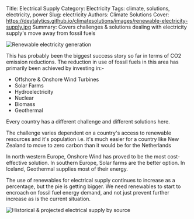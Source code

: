 Title: Electrical Supply
Category: Electricity
Tags: climate, solutions, electricity, power
Slug: electricity
Authors: Climate Solutions
Cover: https://deytalytics.github.io/climatesolutions/images/renewable-electricity-supply.jpg
Summary: Covers challenges & solutions dealing with electricity supply's move away from fossil fuels

![Renewable electricity generation](https://deytalytics.github.io/climatesolutions/images/renewable-electricity-supply.jpg)

This has probably been the biggest success story so far in terms of CO2 emission reductions.
The reduction in use of fossil fuels in this area has primarily been achieved by investing in:-

* Offshore & Onshore Wind Turbines
* Solar Farms
* Hydroelectricity
* Nuclear
* Biomass
* Geothermal

Every country has a different challenge and different solutions here. 

The challenge varies dependent on a country's access to renewable resources and it's population i.e. it's much easier for a country like New Zealand to move to zero carbon than it would be for the Netherlands 

In north western Europe, Onshore Wind has proved to be the most cost-effective solution. In southern Europe, Solar farms are the better option. 
In Iceland, Geothermal supplies most of their energy. 

The use of renewables for electrical supply continues to increase as a percentage, but the pie is getting bigger. We need renewables to start to encroach on fossil fuel energy demand, and not just prevent further increase as is the current situation.

![Historical & projected electrical supply by source](https://www.eia.gov/todayinenergy/images/2019.10.02/main.svg)

